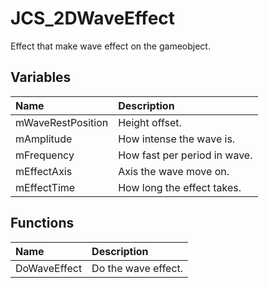 # JCS_2DWaveEffect

Effect that make wave effect on the gameobject.

## Variables

| Name | Description |
|:---|:---|
| mWaveRestPosition | Height offset. |
| mAmplitude | How intense the wave is. |
| mFrequency | How fast per period in wave. |
| mEffectAxis | Axis the wave move on. |
| mEffectTime | How long the effect takes. |

## Functions

| Name | Description |
|:---|:---|
| DoWaveEffect | Do the wave effect. |
